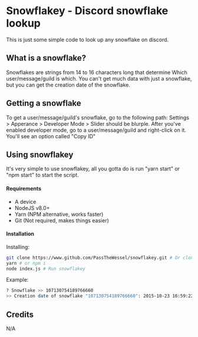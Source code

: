 # Snowflakey - Discord snowflake lookup
This is just some simple code to look up any snowflake on discord.
## What is a snowflake?
Snowflakes are strings from 14 to 16 characters long that determine
Which user/message/guild is which. You can't get much data with
just a snowflake, but you can get the creation date of the snowflake.
## Getting a snowflake
To get a user/message/guild's snowflake, go to the following path:
Settings > Apperance > Developer Mode > Slider should be blurple.
After you've enabled developer mode, go to a user/message/guild
and right-click on it. You'll see an option called "Copy ID"
## Using snowflakey
It's very simple to use snowflakey, all you gotta do is run
"yarn start" or "npm start" to start the script.
#### Requirements
* A device
* NodeJS v8.0+
* Yarn (NPM alternative, works faster)
* Git (Not required, makes things easier)
#### Installation
Installing:
```bash
git clone https://www.github.com/PassTheWessel/snowflakey.git # Or clone from the site
yarn # or npm i
node index.js # Run snowflakey
```
Example:
```bash
? Snowflake >> 107130754189766660
>> Creation date of snowflake "107130754189766660": 2015-10-23 16:59:22
```
## Credits
N/A